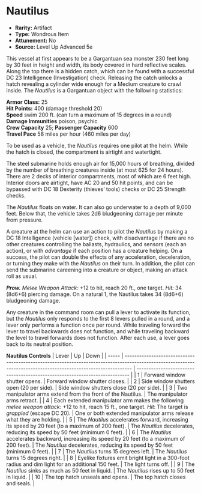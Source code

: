 # Nautilus

- **Rarity:** Artifact
- **Type:** Wondrous Item
- **Attunement:** No
- **Source:** Level Up Advanced 5e

  
This vessel at first appears to be a Gargantuan sea monster 230 feet long by 30 feet in height and width, its body covered in hard reflective scales. Along the top there is a hidden catch, which can be found with a successful DC 23 Intelligence (Investigation) check. Releasing the catch unlocks a hatch revealing a cylinder wide enough for a Medium creature to crawl inside. The _Nautilus_ is a Gargantuan object with the following statistics:

**Armor Class:** 25  
**Hit Points:** 400 (damage threshold 20)  
**Speed** swim 200 ft. (can turn a maximum of 15 degrees in a round)  
**Damage Immunities** poison, psychic  
**Crew Capacity** 25; **Passenger Capacity** 600  
**Travel Pace** 58 miles per hour (460 miles per day)

To be used as a vehicle, the _Nautilus_ requires one pilot at the helm. While the hatch is closed, the compartment is airtight and watertight.

The steel submarine holds enough air for 15,000 hours of breathing, divided by the number of breathing creatures inside (at most 625 for 24 hours). There are 2 decks of interior compartments, most of which are 6 feet high. Interior doors are airtight, have AC 20 and 50 hit points, and can be bypassed with DC 18 Dexterity (thieves’ tools) checks or DC 25 Strength checks.

The _Nautilus_ floats on water. It can also go underwater to a depth of 9,000 feet. Below that, the vehicle takes 2d6 bludgeoning damage per minute from pressure.

A creature at the helm can use an action to pilot the _Nautilus_ by making a DC 18 Intelligence (vehicle \[water\]) check, with disadvantage if there are no other creatures controlling the ballasts, hydraulics, and sensors (each an action), or with _advantage_  if each position has a creature helping. On a success, the pilot can double the effects of any acceleration, deceleration, or turning they make with the _Nautilus_ on their turn. In addition, the pilot can send the submarine careening into a creature or object, making an attack roll as usual.

_**Prow.** Melee Weapon Attack:_ +12 to hit, reach 20 ft., one target. _Hit:_ 34 (8d6+6) piercing damage. On a natural 1, the Nautilus takes 34 (8d6+6) bludgeoning damage.

Any creature in the command room can pull a lever to activate its function, but the _Nautilus_ only responds to the first 8 levers pulled in a round, and a lever only performs a function once per round. While traveling forward the lever to travel backwards does not function, and while traveling backward the level to travel forwards does not function. After each use, a lever goes back to its neutral position.

__Nautilus Controls__
| Lever | Up                                                                                                                                                              | Down                                                                        |
| ----- | --------------------------------------------------------------------------------------------------------------------------------------------------------------- | --------------------------------------------------------------------------- |
| 1     | Forward window shutter opens.                                                                                                                                   | Forward window shutter closes.                                              |
| 2     | Side window shutters open (20 per side).                                                                                                                        | Side window shutters close (20 per side).                                   |
| 3     | Two manipulator arms extend from the front of the Nautilus.                                                                                                     | The manipulator arms retract.                                               |
| 4     | Each extended manipulator arm makes the following _melee weapon attack_: +12 to hit, reach 15 ft., one target. _Hit_: The target is _grappled_  (escape DC 20). | One or both extended manipulator arms release what they are holding.        |
| 5     | The _Nautilus_ accelerates forward, increasing its speed by 20 feet (to a maximum of 200 feet).                                                                 | The _Nautilus_ decelerates, reducing its speed by 50 feet (minimum 0 feet). |
| 6     | The _Nautilus_ accelerates backward, increasing its speed by 20 feet (to a maximum of 200 feet).                                                                | The _Nautilus_ decelerates, reducing its speed by 50 feet (minimum 0 feet). |
| 7     | The _Nautilus_ turns 15 degrees left.                                                                                                                           | The _Nautilus_ turns 15 degrees right.                                      |
| 8     | Eyelike fixtures emit bright light in a 300-foot radius and dim light for an additional 150 feet.                                                               | The light turns off.                                                        |
| 9     | The _Nautilus_ sinks as much as 50 feet in liquid.                                                                                                              | The _Nautilus_ rises up to 50 feet in liquid.                               |
| 10    | The top hatch unseals and opens.                                                                                                                                | The top hatch closes and seals.                                             |
